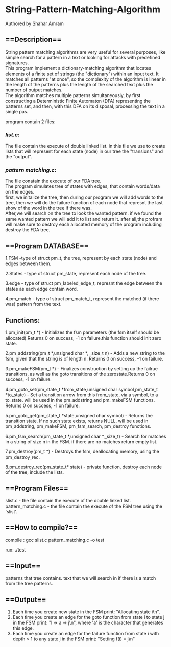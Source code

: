 
# String-Pattern-Matching-Algorithm<br>

Authored by Shahar Amram

## ==Description==

String pattern matching algorithms are very useful for several purposes, like simple search for a pattern in a text or looking for attacks with predefined signatures.<br>
This program implement a dictionary-matching algorithm that locates elements of a finite set of strings (the "dictionary") within an input text. It matches all patterns "at once", so the complexity of the algorithm is linear in the length of the patterns plus the length of the searched text plus the number of output matches. <br>
The algorithm matches multiple patterns simultaneously, by first constructing a Deterministic Finite Automaton (DFA) representing the patterns set, and then, with this DFA on its disposal, processing the text in a single pas. <br>

program contain 2 files:

### ***list.c***:

The file contain the execute of double linked list.
in this file we use to create lists that will represent for each state (node) in our tree the "transions" and the "output".

### ***pattern matching.c***:

The file conatain the execute of our FDA tree.<br>
The program simulates tree of states with edges, that contain words/data on the edges.<br>
first, we initalize the tree, then during our program we will add words to the tree, then we will do the failure function of each node that represnt the last show of the word in the tree if there was.<br>
After,we will search on the tree to look the wanted pattern. if we found the same wanted pattern we will add it to list and return it. after all,the profram will make sure to destroy each allocated memory of the program including destroy the FDA tree.<br>

 
## ==Program DATABASE==

1.FSM -type of struct pm_t, the tree, represent by each state (node) and edges between them.

2.States - type of struct pm_state, represent each node of the tree.

3.edge - type of struct pm_labeled_edge_t, represnt the edge between the states as each edge contain word.

4.pm_match - type of struct pm_match_t, represent the matched (if there was) pattern from the text.



## Functions:

1.pm_init(pm_t *) - Initializes the fsm parameters (the fsm itself should be allocated).Returns 0 on success, -1 on failure.this function should init zero state.<br>

2.pm_addstring(pm_t *,unsigned char *, _size_t n) - Adds a new string to the fsm, given that the string is of length n.
Returns 0 on success, -1 on failure.<br>

3.pm_makeFSM(pm_t *) - Finalizes construction by setting up the failrue transitions, as well as the goto transitions of the zerostate.Returns 0 on success, -1 on failure.<br>

4.pm_goto_set(pm_state_t *from_state,unsigned char symbol,pm_state_t *to_state) - Set a transition arrow from this from_state, via a symbol, to a to_state. will be used in the pm_addstring and pm_makeFSM functions. Returns 0 on success, -1 on failure.<br>

5.pm_goto_get(pm_state_t *state,unsigned char symbol) - Returns the transition state.  If no such state exists, returns NULL. will be used in pm_addstring, pm_makeFSM, pm_fsm_search, pm_destroy functions.<br>

6.pm_fsm_search(pm_state_t *,unsigned char *,_size_t) - Search for matches in a string of size n in the FSM. if there are no matches return empty list.<br>

7.pm_destroy(pm_t *) - Destroys the fsm, deallocating memory, using the pm_destroy_rec.<br>

8.pm_destroy_rec(pm_state_t* state) - private function, destroy each node of the tree, include the lists.<br>



## ==Program Files==

slist.c - the file contain the execute of the double linked list.<br>
pattern_matching.c - the file contain the execute of the FSM tree using the 'slist'.<br>


## ==How to compile?==<br>

compile : gcc slist.c pattern_matching.c -o test

run: ./test

## ==Input==<br>

patterns that tree contains.
text that we will search in if there is a match from the tree patterns.

## ==Output==<br>
1. Each time you create new state in the FSM print:
"Allocating state i\n".
2. Each time you create an edge for the goto function from state i to state j in the FSM
print: "I -> a -> j\n", where 'a' is the character that generates this edge.
3. Each time you create an edge for the failure function from state i with depth > 1 to
any state j in the FSM print: "Setting f(i) = j\n"

